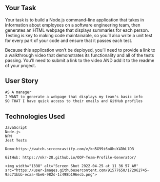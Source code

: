 ## Your Task

Your task is to build a Node.js command-line application that takes in information about employees on a software engineering team, then generates an HTML webpage that displays summaries for each person. Testing is key to making code maintainable, so you’ll also write a unit test for every part of your code and ensure that it passes each test.

Because this application won’t be deployed, you’ll need to provide a link to a walkthrough video that demonstrates its functionality and all of the tests passing. You’ll need to submit a link to the video AND add it to the readme of your project.

## User Story

```md
AS A manager
I WANT to generate a webpage that displays my team's basic info
SO THAT I have quick access to their emails and GitHub profiles
```
## Technologies Used

```
JavaScript
Node.js
NPM
Jest Tests

Demo:https://watch.screencastify.com/v/kn5G99i6oUhuY4DhLlD3

GitHub: https://nkr-28.github.io/OOP-Team-Profile-Generator/ 

<img width="1338" alt="Screen Shot 2022-04-25 at 11 36 57 AM" src="https://user-images.githubusercontent.com/91577650/172962745-9ac71bbb-ecaa-4be6-982d-1c498b196ecb.png">
